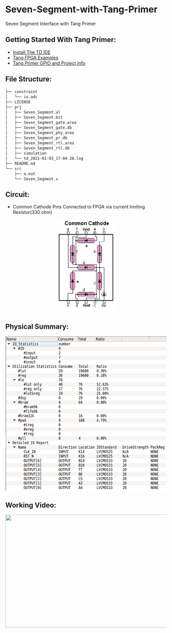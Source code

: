 # Seven-Segment-with-Tang-Primer
Seven Segment Interface with Tang Primer

## Getting Started With Tang Primer:
- [Install The TD IDE](https://tang.sipeed.com/en/getting-started/)
- [Tang FPGA Examples](https://github.com/Lichee-Pi/Tang_FPGA_Examples)
- [Tang Primer GPIO and Project Info](https://tang.sipeed.com/en/using-tang/using-gpio/)

## File Structure: 
    ├── constraint
    │   └── io.adc
    ├── LICENSE
    ├── prj
    │   ├── Seven_Segment.al
    │   ├── Seven_Segment.bit
    │   ├── Seven_Segment_gate.area
    │   ├── Seven_Segment_gate.db
    │   ├── Seven_Segment_phy.area
    │   ├── Seven_Segment_pr.db
    │   ├── Seven_Segment_rtl.area
    │   ├── Seven_Segment_rtl.db
    │   ├── simulation
    │   └── td_2021-01-03_17-04-28.log
    ├── README.md
    └── src
        ├── a.out
        └── Seven_Segment.v

## Circuit:
- Common Cathode Pins Connected to FPGA via current limiting Resistor(330 ohm)
<p align="center">
  <img width="183" height="289" src="assets/common-cathode.png">
</p>

## Physical Summary:

<p align="center">
  <img width="582" height="482" src="assets/physical_summary.png">
</p>

## Working Video:

<p align="center">
  <img width="640" height="352" src="assets/output.gif">
</p>